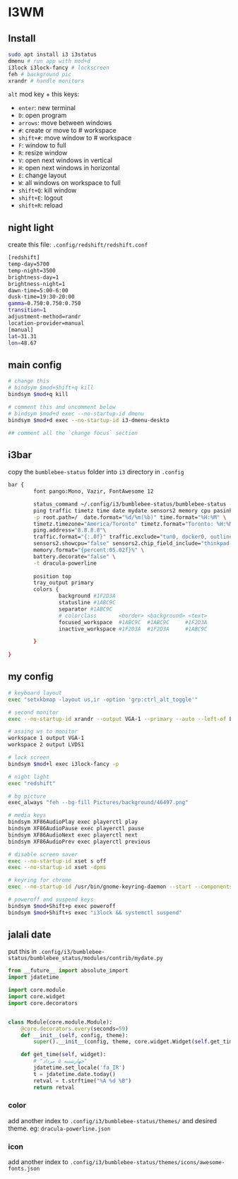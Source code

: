 # I3WM

## Install

```bash
sudo apt install i3 i3status
dmenu # run app with mod+d
i3lock i3lock-fancy # lockscreen
feh # background pic
xrandr # handle monitors
```

`alt` mod key + this keys:

- `enter`: new terminal
- `D`: open program
- `arrows`: move between windows
- `#`: create or move to # workspace
- `shift+#`: move window to # workspace
- `F`: window to full
- `R`: resize window
- `V`: open next windows in vertical
- `H`: open next windows in horizontal
- `E`: change layout
- `W`: all windows on workspace to full
- `shift+Q`: kill window
- `shift+E`: logout
- `shift+R`: reload

## night light

create this file: `.config/redshift/redshift.conf`

```bash
[redshift]
temp-day=5700 
temp-night=3500
brightness-day=1
brightness-night=1
dawn-time=5:00-6:00
dusk-time=19:30-20:00
gamma=0.750:0.750:0.750
transition=1
adjustment-method=randr
location-provider=manual
[manual]
lat=31.31
lon=48.67
```

## main config

```bash
# change this
# bindsym $mod+Shift+q kill
bindsym $mod+q kill

# comment this and uncomment below
# bindsym $mod+d exec --no-startup-id dmenu
bindsym $mod+d exec --no-startup-id i3-dmenu-deskto

## comment all the `change focus` section
```

## i3bar

copy the `bumblebee-status` folder into `i3` directory in `.config`

```bash
bar {
        font pango:Mono, Vazir, FontAwesome 12

        status_command ~/.config/i3/bumblebee-status/bumblebee-status -m \
        ping traffic timetz time date mydate sensors2 memory cpu pasink layout-xkb battery \
        -p root.path=/  date.format="%d/%m(%b)" time.format="%H:%M" \
        timetz.timezone="America/Toronto" timetz.format="Toronto: %H:%M" \
        ping.address="8.8.8.8"\
        traffic.format="{:.0f}" traffic.exclude="tun0, docker0, outline-tun0, lo" traffic.showname="false" \
        sensors2.showcpu="false" sensors2.chip_field_include="thinkpad-isa-0000.temp1" \
        memory.format="{percent:05.02f}%" \
        battery.decorate="false" \
        -t dracula-powerline
        
        position top
        tray_output primary
        colors {
                background #1F2D3A
                statusline #1ABC9C
                separator #1ABC9C
                # colorclass       <border> <background> <text>
                focused_workspace  #1ABC9C  #1ABC9C     #1F2D3A
                inactive_workspace #1F2D3A  #1F2D3A     #1ABC9C

        }
        
}
```

## my config

```bash
# keyboard layout
exec "setxkbmap -layout us,ir -option 'grp:ctrl_alt_toggle'"

# second monitor
exec --no-startup-id xrandr --output VGA-1 --primary --auto --left-of LVDS-1

# assing ws to monitor
workspace 1 output VGA-1
workspace 2 output LVDS1

# lock screen
bindsym $mod+l exec i3lock-fancy -p

# night light
exec "redshift"

# bg picture
exec_always "feh --bg-fill Pictures/background/46497.png"

# media keys
bindsym XF86AudioPlay exec playerctl play
bindsym XF86AudioPause exec playerctl pause
bindsym XF86AudioNext exec playerctl next
bindsym XF86AudioPrev exec playerctl previous

# disable screen saver
exec --no-startup-id xset s off
exec --no-startup-id xset -dpms

# keyring for chrome
exec --no-startup-id /usr/bin/gnome-keyring-daemon --start --components=secrets

# poweroff and suspend keys
bindsym $mod+Shift+p exec poweroff
bindsym $mod+Shift+s exec "i3lock && systemctl suspend"
```

## jalali date

put this in `.config/i3/bumblebee-status/bumblebee_status/modules/contrib/mydate.py`

```python
from __future__ import absolute_import
import jdatetime

import core.module
import core.widget
import core.decorators


class Module(core.module.Module):
    @core.decorators.every(seconds=59)
    def __init__(self, config, theme):
        super().__init__(config, theme, core.widget.Widget(self.get_time))

    def get_time(self, widget):
        # "چهارشنبه ۵ مرداد"
        jdatetime.set_locale('fa_IR')
        t = jdatetime.date.today()
        retval = t.strftime("%A %d %B")
        return retval
```

### color

add another index to `.config/i3/bumblebee-status/themes/` and desired theme. eg: `dracula-powerline.json`

### icon

add another index to `.config/i3/bumblebee-status/themes/icons/awesome-fonts.json`
